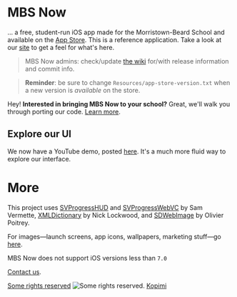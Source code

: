 # MBS Now

... a free, student-run iOS app made for the Morristown-Beard School and available on the [App Store](http://gdyer.de/appstore). This is a reference application. Take a look at our [site](http://campus.mbs.net/mbsnow/home) to get a feel for what's here.


> MBS Now admins: check/update [the wiki](https://github.com/gdyer/MBS-Now/wiki/Transition) for/with release information and commit info.

> **Reminder**: be sure to change `Resources/app-store-version.txt` when a new version is *available* on the store.



Hey! **Interested in bringing MBS Now to your school?** Great, we'll walk you through porting our code. [Learn more](https://github.com/mbsdev/MBS-Now/wiki#___-now-at-your-school).

## Explore our UI

We now have a YouTube demo, posted [here](https://www.youtube.com/watch?v=Jr0uyEGfoKo). It's a much more fluid way to explore our interface.

# More
This project uses [SVProgressHUD](https://github.com/samvermette/SVProgressHUD) and [SVProgressWebVC](https://github.com/samvermette/SVWebViewController) by Sam Vermette, [XMLDictionary](https://github.com/nicklockwood/XMLDictionary) by Nick Lockwood, and [SDWebImage](https://github.com/rs/SDWebImage) by Olivier Poitrey.

For images—launch screens, app icons, wallpapers, marketing stuff—go [here](https://github.com/mbsdev/media).

MBS Now does not support iOS versions less than `7.0`

[Contact us](mailto:team@gdyer.de).

[Some rights reserved](https://creativecommons.org/licenses/by-nc/3.0/)
![Some rights reserved](http://i.creativecommons.org/l/by-nc-sa/3.0/80x15.png). [Kopimi](http://www.kopimi.com/kopimi/)
